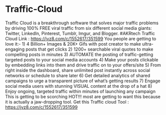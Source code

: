 # Traffic-Cloud
Traffic Cloud is a breakthrough software that solves major traffic problems by driving 100% FREE viral traffic from six different social media giants: Twitter, LinkedIn, Pinterest, Tumblr, Imgur, and Blogger. #AKRtech  Traffic Cloud Link : https://jvz8.com/c/1552617/351599  You people are getting to love it:-  1) 4 Billion+ Images &amp; 20K+ Gifs with post creator to make ultra-engaging   posts that get clicks 2) 1200+ searchable viral quotes to make compelling posts in minutes 3)  AUTOMATE the posting of traffic-getting targeted posts to your social media accounts 4) Make your posts clickable by embedding links into them and drive traffic on to your offers/site 5) From right inside the dashboard, share unlimited post instantly across social networks or schedule to share later 6) Get detailed analytics of shared campaigns to urge a transparent picture of what’s getting results 7) Engage social media users with stunning VISUAL content at the drop of a hat 8) Enjoy ongoing, targeted traffic within minutes of launching any campaign  This is getting to be scorching HOT!!! most are getting to want this because it is actually a jaw-dropping tool.  Get this Traffic cloud Tool : https://jvz8.com/c/1552617/351599
